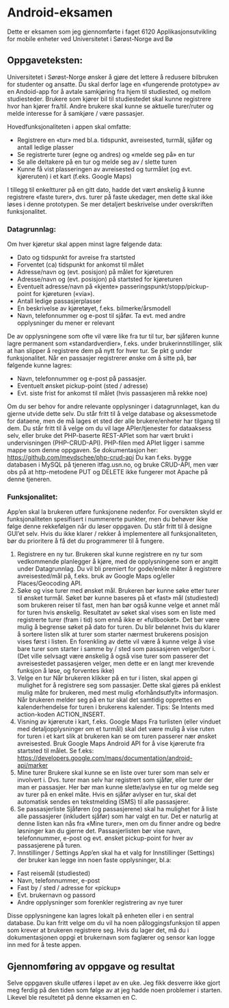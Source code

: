 # Android-eksamen
Dette er eksamen som jeg gjennomførte i faget 6120 Applikasjonsutvikling for mobile enheter ved Universitetet i Sørøst-Norge avd Bø

## Oppgaveteksten:
Universitetet i Sørøst-Norge ønsker å gjøre det lettere å redusere bilbruken for studenter og ansatte. Du skal derfor lage en «fungerende prototype» av en Andoid-app for å avtale samkjøring fra hjem til studiested, og mellom studiesteder. Brukere som kjører bil til studiestedet skal kunne registrere hvor han kjører fra/til. Andre brukere skal kunne se aktuelle turer/ruter og melde interesse for å samkjøre / være passasjer.

Hovedfunksjonaliteten i appen skal omfatte:
* Registrere en «tur» med bl.a. tidspunkt, avreisested, turmål, sjåfør og antall ledige plasser
* Se registrerte turer (egne og andres) og «melde seg på» en tur
* Se alle deltakere på en tur og melde seg av / slette turen
* Kunne få vist plasseringen av avreisested og turmålet (og evt. kjøreruten) i et kart (f.eks. Google Maps)

I tillegg til enkeltturer på en gitt dato, hadde det vært ønskelig å kunne registrere «faste turer», dvs. turer på faste ukedager, men dette skal ikke løses i denne prototypen.
Se mer detaljert beskrivelse under overskriften funksjonalitet.
### Datagrunnlag:
Om hver kjøretur skal appen minst lagre følgende data:
* Dato og tidspunkt for avreise fra startsted
* Forventet (ca) tidspunkt for ankomst til målet
* Adresse/navn og (evt. posisjon) på målet for kjøreturen
* Adresse/navn og (evt. posisjon) på startsted for kjøreturen
* Eventuelt adresse/navn på «kjente» passeringspunkt/stopp/pickup-point for kjøreturen («via»).
* Antall ledige passasjerplasser
* En beskrivelse av kjøretøyet, f.eks. bilmerke/årsmodell
* Navn, telefonnummer og e-post til sjåfør. Ta evt. med andre opplysninger du mener er relevant

De av opplysningene som ofte vil være like fra tur til tur, bør sjåføren kunne lagre permanent som «standardverdier», f.eks. under brukerinnstillinger, slik at han slipper å registrere dem på nytt for hver tur. Se pkt g under funksjonalitet.
Når en passasjer registrerer ønske om å sitte på, bør følgende kunne lagres:
* Navn, telefonnummer og e-post på passasjer.
* Eventuelt ønsket pickup-point (sted / adresse)
* Evt. siste frist for ankomst til målet (hvis passasjeren må rekke noe)

Om du ser behov for andre relevante opplysninger i datagrunnlaget, kan du gjerne utvide dette selv.
Du står fritt til å velge database og aksessmetode for dataene, men de må lages et sted der alle brukere/enheter har tilgang til dem.
Du står fritt til å velge om du vil lage APIer/tjenester for dataaksess selv, eller bruke det PHP-baserte REST-APIet som har vært brukt i undervisningen (PHP-CRUD-API). PHP-filen med APIet ligger i samme mappe som denne oppgaven. Se dokumentasjon her: https://github.com/mevdschee/php-crud-api
Du kan f.eks. bygge databasen i MySQL på tjeneren itfag.usn.no, og bruke CRUD-API, men vær obs på at http-metodene PUT og DELETE ikke fungerer mot Apache på denne tjeneren.

### Funksjonalitet:
App’en skal la brukeren utføre funksjonene nedenfor. For oversikten skyld er funksjonaliteten spesifisert i nummererte punkter, men du behøver ikke følge denne rekkefølgen når du løser oppgaven. Du står fritt til å designe GUI’et selv. Hvis du ikke klarer / rekker å implementere all funksjonaliteten, bør du prioritere å få det du programmerer til å fungere.

1. Registrere en ny tur.
Brukeren skal kunne registrere en ny tur som vedkommende planlegger å kjøre, med de opplysningene som er angitt under Datagrunnlag. Du vil bli premiert for gode/enkle måter å registrere avreisested/mål på, f.eks. bruk av Google Maps og/eller Places/Geocoding API.
2. Søke og vise turer med ønsket mål.
Brukeren bør kunne søke etter turer til ønsket turmål. Søket bør kunne baseres på et «fast» mål (studiested) som brukeren reiser til fast, men han bør også kunne velge et annet mål for turen hvis ønskelig. Resultatet av søket skal vises som en liste med registrerte turer (fram i tid) som ennå ikke er «fullbooket». Det bør være mulig å begrense søket på dato for turen.
Du blir belønnet hvis du klarer å sortere listen slik at turer som starter nærmest brukerens posisjon vises først i listen. En forenkling av dette vil være å kunne velge å vise bare turer som starter i samme by / sted som passasjeren velger/bor i. (Det ville selvsagt være ønskelig å også vise turer som passerer det avreisestedet passasjeren velger, men dette er en langt mer krevende funksjon å løse, og forventes ikke)
3. Velge en tur
Når brukeren klikker på en tur i listen, skal appen gi mulighet for å registrere seg som passasjer. Dette skal gjøres på enklest mulig måte for brukeren, med mest mulig «forhåndsutfylt» informasjon. Når brukeren melder seg på en tur skal det samtidig opprettes en kalenderhendelse for turen i brukerens kalender. Tips: Se Intents med action-koden ACTION_INSERT.
4. Visning av kjørerute i kart, f.eks. Google Maps
Fra turlisten (eller vinduet med detaljopplysninger om et turmål) skal det være mulig å vise ruten for turen i et kart slik at brukeren kan se om turen passerer nær ønsket avreisested. Bruk Google Maps Android API for å vise kjørerute fra startsted til målet. Se f.eks: https://developers.google.com/maps/documentation/android-api/marker
5. Mine turer
Brukere skal kunne se en liste over turer som man selv er involvert i. Dvs. turer man selv har registrert som sjåfør, eller turer der man er passasjer. Her bør man kunne slette/avlyse en tur og melde seg av turer på en enkel måte. Hvis en sjåfør avlyser en tur, skal det automatisk sendes en tekstmelding (SMS) til alle passasjerer.
5. Se passasjerliste
Sjåføren (og passasjerene) skal ha mulighet for å liste alle passasjerer (inkludert sjåfør) som har valgt en tur. Det er naturlig at denne listen kan nås fra «Mine turer», men om du finner andre og bedre løsninger kan du gjerne det.
Passasjerlisten bør vise navn, telefonnummer, e-post og evt. ønsket pickup-point for hver av passasjerene på turen.
7. Innstillinger / Settings
App’en skal ha et valg for Innstillinger (Settings) der bruker kan legge inn noen faste opplysninger, bl.a:
* Fast reisemål (studiested)
* Navn, telefonnummer, e-post
* Fast by / sted / adresse for «pickup»
* Evt. brukernavn og passord
* Andre opplysninger som forenkler registrering av nye turer

Disse opplysningene kan lagres lokalt på enheten eller i en sentral database.
Du kan fritt velge om du vil ha noen påloggingsfunksjon til appen som krever at brukeren registrere seg. Hvis du lager det, må du i dokumentasjonen oppgi et brukernavn som faglærer og sensor kan logge inn med for å teste appen.

## Gjennomføring av oppgave og resultat
Selve oppgaven skulle utføres i løpet av en uke. Jeg fikk desverre ikke gjort meg ferdig på den tiden som følge av at jeg hadde noen problemer i starten. Likevel ble resultetet på denne eksamen en C.
